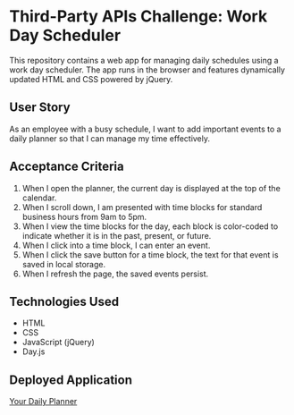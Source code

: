 # Third-Party APIs Challenge: Work Day Scheduler

This repository contains a web app for managing daily schedules using a work day scheduler. 
The app runs in the browser and features dynamically updated HTML and CSS powered by jQuery. 

## User Story

As an employee with a busy schedule, I want to add important events to a daily planner so that I can manage my time effectively.

## Acceptance Criteria

1. When I open the planner, the current day is displayed at the top of the calendar.
2. When I scroll down, I am presented with time blocks for standard business hours from 9am to 5pm.
3. When I view the time blocks for the day, each block is color-coded to indicate whether it is in the past, present, or future.
4. When I click into a time block, I can enter an event.
5. When I click the save button for a time block, the text for that event is saved in local storage.
6. When I refresh the page, the saved events persist.

## Technologies Used

- HTML
- CSS
- JavaScript (jQuery)
- Day.js 

## Deployed Application

[Your Daily Planner](https://royreid3rd.github.io/Your-Daily-Planner/)
